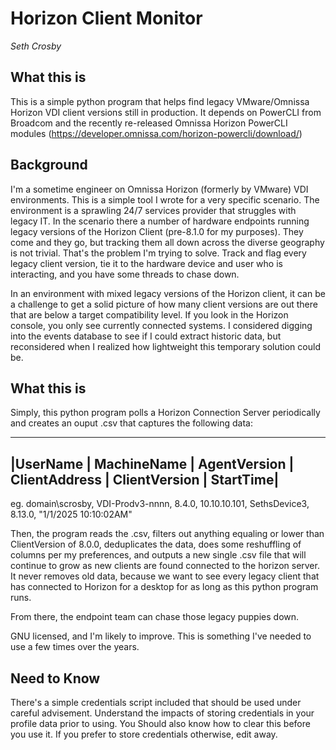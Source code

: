 Horizon Client Monitor
==========================
_Seth Crosby_  


## What this is
This is a simple python program that helps find legacy VMware/Omnissa Horizon VDI client versions still in production. It depends on PowerCLI from Broadcom and the recently re-released Omnissa Horizon PowerCLI modules (https://developer.omnissa.com/horizon-powercli/download/)

## Background
I'm a sometime engineer on Omnissa Horizon (formerly by VMware) VDI environments. This
is a simple tool I wrote for a very specific scenario. The environment is a sprawling 24/7 
services provider that struggles with legacy IT. In the scenario there a number of hardware 
endpoints running legacy versions of the Horizon Client (pre-8.1.0 for my purposes). 
They come and they go, but tracking them all down across the diverse geography is not 
trivial. That's the problem I'm trying to solve. Track and flag every legacy client version, 
tie it to the hardware device and user who is interacting, and you have some threads to 
chase down.

In an environment with mixed legacy versions of the Horizon client, it can be a challenge 
to get a solid picture of how many client versions are out there that are below a target
compatibility level. If you look in the Horizon console, you only see currently connected 
systems. I considered digging into the events database to see if I could extract historic 
data, but reconsidered when I realized how lightweight this temporary solution could be.


## What this is
Simply, this python program polls a Horizon Connection Server periodically and creates an 
ouput .csv that captures the following data: 

-----------------------------------------------------------------------------------
|UserName | MachineName | AgentVersion | ClientAddress | ClientVersion | StartTime|
-----------------------------------------------------------------------------------

eg. domain\scrosby, VDI-Prodv3-nnnn, 8.4.0, 10.10.10.101, SethsDevice3, 8.13.0, "1/1/2025 10:10:02AM"

Then, the program reads the .csv, filters out anything equaling or lower than ClientVersion 
of 8.0.0, deduplicates the data, does some reshuffling of columns per my preferences, and 
outputs a new single .csv file that will continue to grow as new clients are found connected
to the horizon server. It never removes old data, because we want to see every legacy client
that has connected to Horizon for a desktop for as long as this python program runs.

From there, the endpoint team can chase those legacy puppies down. 

GNU licensed, and I'm likely to improve. 
This is something I've needed to use a few times over the years. 

## Need to Know
There's a simple credentials script included that should be used under careful advisement. 
Understand the impacts of storing credentials in your profile data prior to using. You 
Should also know how to clear this before you use it. If you prefer to store credentials 
otherwise, edit away. 
